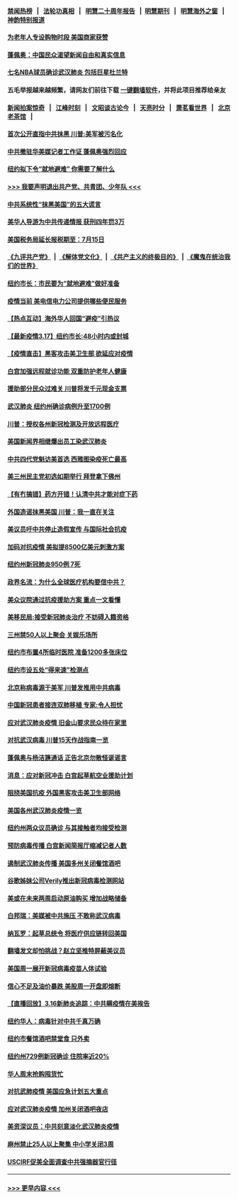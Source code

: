 #### [禁闻热榜](热点新闻.md?=0)  &nbsp;&nbsp;|&nbsp;&nbsp; [法轮功真相](https://github.com/gfw-breaker/truth/blob/master/README.md?=0) &nbsp;&nbsp;|&nbsp;&nbsp; [明慧二十周年报告](https://github.com/gfw-breaker/mh-reports/blob/master/README.md?=0) &nbsp;&nbsp;|&nbsp;&nbsp;[明慧期刊](https://github.com/gfw-breaker/mh-qikan) &nbsp;&nbsp;|&nbsp;&nbsp; [明慧海外之窗](https://github.com/gfw-breaker/mh-news/blob/master/README.md?=0) &nbsp;&nbsp;|&nbsp;&nbsp; [神韵特别报道](https://github.com/gfw-breaker/mh-news/blob/master/shenyun.md?=0)
#### [为老年人专设购物时段 美国商家获赞](../pages/nsc412/n11948463.md?t=03181202) 
#### [蓬佩奥：中国民众渴望新闻自由和真实信息](../pages/nsc412/n11948448.md?t=03181202) 
#### [七名NBA球员确诊武汉肺炎 包括巨星杜兰特](../pages/nsc412/n11948426.md?t=03181202) 
#### 五毛举报越来越频繁，请网友们前往下载 [一键翻墙软件](https://github.com/gfw-breaker/ssr-accounts)，并将此项目推荐给亲友
#### [新闻拍案惊奇](https://github.com/gfw-breaker/banned-news/blob/master/pages/link4.md) &nbsp;&nbsp;|&nbsp;&nbsp; [江峰时刻](https://github.com/gfw-breaker/banned-news/blob/master/pages/link4.md) &nbsp;&nbsp;|&nbsp;&nbsp; [文昭谈古论今](https://github.com/gfw-breaker/banned-news/blob/master/pages/link4.md) &nbsp;&nbsp;|&nbsp;&nbsp; [天亮时分](https://github.com/gfw-breaker/banned-news/blob/master/pages/link4.md) &nbsp;&nbsp;|&nbsp;&nbsp; [萧茗看世界](https://github.com/gfw-breaker/banned-news/blob/master/pages/link4.md) &nbsp;&nbsp;|&nbsp;&nbsp; [北京老茶馆](https://github.com/gfw-breaker/banned-news/blob/master/pages/link4.md) &nbsp;&nbsp;|&nbsp;&nbsp; 
#### [首次公开直指中共抺黑 川普:美军被污名化](../pages/nsc412/n11947947.md?t=03181202) 
#### [中共撤驻华美媒记者工作证 蓬佩奥强烈回应](../pages/nsc412/n11948259.md?t=03181202) 
#### [纽约拟下令“就地避难” 你需要了解什么](../pages/nsc412/n11948233.md?t=03181202) 
#### [>>> 我要声明退出共产党、共青团、少年队 <<<](https://github.com/begood0513/goodnews/blob/master/quit/letter.md) 
#### [中共系统性“抹黑美国”的五大谎言](../pages/nsc412/n11948112.md?t=03181202) 
#### [美华人导游为中共传递情报 获刑四年罚3万](../pages/nsc412/n11948108.md?t=03181202) 
#### [美国税务局延长报税期至：7月15日](../pages/nsc412/n11947969.md?t=03181202) 
#### [《九评共产党》](https://github.com/begood0513/9ping.md/blob/master/README.md) &nbsp;|&nbsp; [《解体党文化》](../../../../jtdwh.md/blob/master/README.md)  &nbsp;|&nbsp; [《共产主义的终极目的》](../../../../gczydzjmd.md/blob/master/README.md) &nbsp;|&nbsp; [《魔鬼在统治我们的世界》](../../../../mgztzwmdsj.md/blob/master/README.md) 
#### [纽约市长：市民要为“就地避难”做好准备](../pages/nsc412/n11948062.md?t=03181202) 
#### [疫情当前 美电信电力公司提供哪些便民服务](../pages/nsc412/n11947887.md?t=03181202) 
#### [【热点互动】海外华人回国“避疫”引热议](../pages/nsc412/n11947713.md?t=03181202) 
#### [【最新疫情3.17】纽约市长:48小时内或封城](../pages/nsc412/n11945621.md?t=03181202) 
#### [【疫情直击】黑客攻击美卫生部 欲延应对疫情](../pages/nsc412/n11947801.md?t=03181202) 
#### [白宫加强远程就诊功能 双重防护老年人健康](../pages/nsc412/n11947872.md?t=03181202) 
#### [援助部分民众过难关 川普将发千元现金支票](../pages/nsc412/n11947860.md?t=03181202) 
#### [武汉肺炎 纽约州确诊病例升至1700例](../pages/nsc412/n11947811.md?t=03181202) 
#### [川普：授权各州新冠检测及开放远程医疗](../pages/nsc412/n11947761.md?t=03181202) 
#### [美国新闻界相继爆出员工染武汉肺炎](../pages/nsc412/n11947617.md?t=03181202) 
#### [中共四代党魁访美首选 西雅图染疫死亡最高](../pages/nsc412/n11947602.md?t=03181202) 
#### [美三州民主党初选如期举行 拜登拿下佛州](../pages/nsc412/n11947538.md?t=03181202) 
#### [【有冇搞错】药方开错！认清中共才能对症下药](../pages/nsc412/n11947665.md?t=03181202) 
#### [外国造谣抹黑美国 川普：我一直在关注](../pages/nsc412/n11947559.md?t=03181202) 
#### [美议员吁中共停止造假宣传 与国际社会抗疫](../pages/nsc412/n11947378.md?t=03181202) 
#### [加码对抗疫情 美拟提8500亿美元刺激方案](../pages/nsc412/n11947394.md?t=03181202) 
#### [纽约州新冠肺炎950例 7死](../pages/nsc412/n11946095.md?t=03181202) 
#### [政界名流：为什么全球医疗机构要信中共？](../pages/nsc412/n11945479.md?t=03181202) 
#### [美众议院通过抗疫援助方案 重点一文看懂](../pages/nsc412/n11945750.md?t=03181202) 
#### [美移民局:接受新冠肺炎治疗 不妨碍入籍资格](../pages/nsc412/n11946121.md?t=03181202) 
#### [三州禁50人以上聚会  关娱乐场所](../pages/nsc412/n11946100.md?t=03181202) 
#### [纽约市布置4所临时医院 准备1200多张床位](../pages/nsc412/n11946092.md?t=03181202) 
#### [纽约市设五处“得来速”检测点](../pages/nsc412/n11946087.md?t=03181202) 
#### [北京称病毒源于美军 川普发推用中共病毒](../pages/nsc412/n11945945.md?t=03181202) 
#### [中国新冠患者接连双肺移植 专家:令人担忧](../pages/nsc412/n11945516.md?t=03181202) 
#### [应对武汉肺炎疫情 旧金山要求民众待在家里](../pages/nsc412/n11945757.md?t=03181202) 
#### [对抗武汉病毒 川普15天作战指南一览](../pages/nsc412/n11945503.md?t=03181202) 
#### [蓬佩奥与杨洁篪通话 正告北京勿散怪诞谣言](../pages/nsc412/n11945291.md?t=03181202) 
#### [消息：应对新冠冲击 白宫起草航空业援助计划](../pages/nsc412/n11945237.md?t=03181202) 
#### [阻挠美国抗疫 外国黑客攻击美卫生部网络](../pages/nsc412/n11945190.md?t=03181202) 
#### [美国各州武汉肺炎疫情一览](../pages/nsc412/n11944066.md?t=03181202) 
#### [纽约州两众议员确诊 与其接触者均接受检测](../pages/nsc412/n11944930.md?t=03181202) 
#### [预防病毒传播 白宫新闻简报厅缩减记者人数](../pages/nsc412/n11945023.md?t=03181202) 
#### [遏制武汉肺炎传播 美国多州关闭餐馆酒吧](../pages/nsc412/n11944857.md?t=03181202) 
#### [谷歌姊妹公司Verily推出新冠病毒检测网站](../pages/nsc412/n11945017.md?t=03181202) 
#### [美或在未来两周启动原油购买 增加战略储备](../pages/nsc412/n11944956.md?t=03181202) 
#### [白邦瑞：美媒被中共施压 不敢称武汉病毒](../pages/nsc412/n11944815.md?t=03181202) 
#### [纳瓦罗：起草总统令 将医疗供应链转回美国](../pages/nsc412/n11944808.md?t=03181202) 
#### [翻墙发文却怕挑战？赵立坚推特屏蔽美议员](../pages/nsc412/n11944758.md?t=03181202) 
#### [美国周一展开新冠病毒疫苗人体试验](../pages/nsc412/n11944761.md?t=03181202) 
#### [信心不足及油价暴跌 美股周一开盘即熔断](../pages/nsc412/n11944728.md?t=03181202) 
#### [【直播回放】3.16新肺炎追踪：中共瞒疫情在美挨告](../pages/nsc412/n11944429.md?t=03181202) 
#### [纽约华人：病毒针对中共千真万确](../pages/nsc412/n11942905.md?t=03181202) 
#### [纽约市餐馆酒吧禁堂食  只外卖](../pages/nsc412/n11943729.md?t=03181202) 
#### [纽约州729例新冠确诊  住院率近20%](../pages/nsc412/n11943724.md?t=03181202) 
#### [华人周末抢购囤货忙](../pages/nsc412/n11943687.md?t=03181202) 
#### [对抗武肺疫情 美国应急计划五大重点](../pages/nsc412/n11943193.md?t=03181202) 
#### [应对武汉肺炎疫情 加州关闭酒吧夜店](../pages/nsc412/n11943540.md?t=03181202) 
#### [美资深议员：中共刻意淡化武汉肺炎疫情](../pages/nsc412/n11943061.md?t=03181202) 
#### [麻州禁止25人以上聚集   中小学关闭3周](../pages/nsc412/n11943154.md?t=03181202) 
#### [USCIRF促美全面调查中共强摘器官行径](../pages/nsc412/n11942904.md?t=03181202) 

----
#### [ >>> 更早内容 <<< ](../indexes/nsc412-earlier.md)
